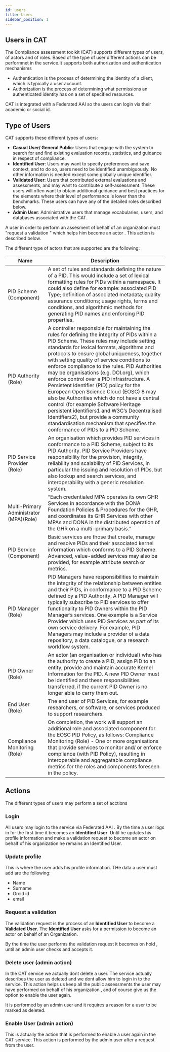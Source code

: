 ```yaml
---
id: users
title: Users 
sidebar_position: 1
---
```


## Users in CAT 
The Compliance assessment toolkit (CAT) supports different types of users, of actors and of roles. Based of the type of user different actions can be performnet in the service.It supports both authorization and authentication mechanisms
 - Authentication is the process of determining the identity of a client, which is typically a user account.
 - Authorization is the process of determining what permissions an authenticated identity has on a set of specified resources. 

CAT is integrated with a Federated AAI so the users can login via their academic or social id. 

## Type of Users

CAT supports these different types of users:

 - **Casual User/ General Public**: Users that engage with the system to search for and find existing evaluation records, statistics, and guidance in respect of compliance.
 - **Identified User**: Users may want to specify preferences and save context, and to do so, users need to be identified unambiguously. No other information is needed except some globally unique identifier.
 - **Validated User**: Users that contributed external evaluations and assessments, and may want to contribute a self-assessment. These users will often want to obtain additional guidance and best practices for the elements where their level of performance is lower than the benchmarks. These users can have any of the detailed roles described below.
 - **Admin User**: Administrative users that manage vocabularies, users, and databases associated with the CAT.

A user in order to perform an assesment of behalf of an organization must "request a validation "  which helps him become an actor . This action is described below. 

The different type of actors that are supported are the following:

|Name|Description|
| --- | ----------- |
|PID Scheme (Component) | A set of rules and standards defining the nature of a PID. This would include a set of lexical formatting rules for PIDs within a namespace. It could also define for example: associated PID Type; definition of associated metadata; quality assurance conditions; usage rights, terms and conditions, and algorithmic methods for generating PID names and enforcing PID properties.| 
|PID Authority (Role)| A controller responsible for maintaining the rules for defining the integrity of PIDs within a PID Scheme. These rules may include setting standards for lexical formats, algorithms and protocols to ensure global uniqueness, together with setting quality of service conditions to enforce compliance to the rules. PID Authorities may be organisations (e.g. DOI.org), which enforce control over a PID infrastructure. A Persistent Identifier (PID) policy for the European Open Science Cloud (EOSC) 8 may also be Authorities which do not have a central control (for example Software Heritage persistent identifiers1 and W3C’s Decentralised Identifiers2), but provide a community standardisation mechanism that specifies the conformance of PIDs to a PID Scheme.|
|PID Service Provider (Role)|An organisation which provides PID services in conformance to a PID Scheme, subject to its PID Authority. PID Service Providers have responsibility for the provision, integrity, reliability and scalability of PID Services, in particular the issuing and resolution of PIDs, but also lookup and search services, and interoperability with a generic resolution system.|
|Multi-Primary Administrator (MPA)(Role)|“Each credentialed MPA operates its own GHR Services in accordance with the DONA Foundation Policies & Procedures for the GHR, and coordinates its GHR Services with other MPAs and DONA in the distributed operation of the GHR on a multi-primary basis.”|
|PID Service (Component)|Basic services are those that create, manage and resolve PIDs and their associated kernel information which conforms to a PID Scheme. Advanced, value-added services may also be provided, for example attribute search or metrics.|
|PID Manager (Role)|PID Managers have responsibilities to maintain the integrity of the relationship between entities and their PIDs, in conformance to a PID Scheme defined by a PID Authority. A PID Manager will typically subscribe to PID services to offer functionality to PID Owners within the PID Manager’s services. One example is a Service Provider which uses PID Services as part of its own service delivery. For example, PID Managers may include a provider of a data repository, a data catalogue, or a research workflow system.|
|PID Owner (Role)|An actor (an organisation or individual) who has the authority to create a PID, assign PID to an entity, provide and maintain accurate Kernel Information for the PID. A new PID Owner must be identified and these responsibilities transferred, if the current PID Owner is no longer able to carry them out.|
|End User (Role)|The end user of PID Services, for example researchers, or software, or services produced to support researchers.|
|Compliance Monitoring (Role)|On completion, the work will support an additional role and associated component for the EOSC PID Policy, as follows: Compliance Monitoring (Role) - One or more organisations that provide services to monitor and/ or enforce compliance (with PID Policy), resulting in interoperable and aggregatable compliance metrics for the roles and components foreseen in the policy.|

  

## Actions 

The different types of users may perform a set of acctions 

### Login

All users may login to the service via Federated AAI . By the time a user logs in for the first time it becomes an **Identified User**.
Until he updates his profile information and make a validation request to become an actor on behalf of his organization he remains an Identified User.

### Update profile 

This is where the user adds his profile information. THe data a user must add are the following:

- Name
- Surname
- Orcid id
- email 

### Request a validation 

The validation request is the process of an **Identified User**  to become a **Validated User**.
The **Identified User** asks for a permission to become an actor on behalf of an Organization. 

By the time the user performs the validation request it becomes on hold , until an admin user checks and accepts it. 


### Delete user (admin action) 

In the CAT service we actually dont delete a user. The service actually describes the user as deleted and we dont allow him to login in to the service.
This action helps us keep all the public assessments the user may have performed on behalf of his organization , and of course give us the option to enable the user again. 

It is performed by an admin user and it requires a reason for a user to be marked as deleted.

### Enable User (admin action) 

This is actually the action that is performed to enable a user again in the CAT service. This action is performed by the admin user after a request from the user. 
